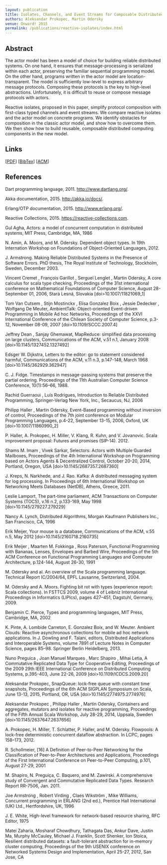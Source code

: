```yaml
---
layout: publication
title: Isolates, Channels, and Event Streams for Composable Distributed Programming
authors: Aleksandar Prokopec, Martin Odersky
venue: Onward! 2015
permalink: /publications/reactive-isolates/index.html
---
```



## Abstract

The  actor  model  has  been  a  model  of  choice  for  building
reliable  distributed  systems.  On  one  hand,  it  ensures
that message-processing is serialized within each actor, preserving
the familiar sequential programming model. On the
other hand, programs written in the actor model are location-transparent.
The model is sufficiently low-level to express arbitrary message protocols.
Composing these protocols is the
key to high-level abstractions. Unfortunately, it is difficult to
reuse or compose message protocols with actors.

Reactive  isolates,  proposed  in  this  paper,  simplify  protocol
composition with first-class typed channels and event
streams. We compare reactive isolates and the actor model
on concrete programs. We identify obstacles for composition
in the classic actor model, and show how to overcome
them. We then show how to build reusable, composable
distributed computing components in the new model.


## Links

\[[PDF](/resources/docs/reactive-isolates.pdf)\]
\[[BibTex](/resources/docs/bibtex/reactive-isolates.bib)\]
\[[ACM](http://dl.acm.org/citation.cfm?id=2814245)\]


## References

Dart programming language, 2011. http://www.dartlang.org/.
    
Akka documentation, 2015. http://akka.io/docs/.
    
Erlang/OTP documentation, 2015. http://www.erlang.org/.
    
Reactive Collections, 2015. https://reactive-collections.com.
    
Gul Agha, Actors: a model of concurrent computation in distributed systems, MIT Press, Cambridge, MA, 1986
    
N. Amin, A. Moors, and M. Odersky. Dependent object types. In 19th Internation Workshop on Foundations of Object-Oriented Languages, 2012.
    
J. Armstrong. Making Reliable Distributed Systems in the Presence of Software Errors. PhD thesis, The Royal Institute of Technology, Stockholm, Sweden, December 2003.
    
Vincent Cremet , François Garillot , Sergueï Lenglet , Martin Odersky, A core calculus for scala type checking, Proceedings of the 31st international conference on Mathematical Foundations of Computer Science, August 28-September 01, 2006, Stará Lesná, Slovakia  [doi>10.1007/11821069_1]
    
Tom Van Cutsem , Stijn Mostinckx , Elisa Gonzalez Boix , Jessie Dedecker , Wolfgang De Meuter, AmbientTalk: Object-oriented Event-driven Programming in Mobile Ad hoc Networks, Proceedings of the XXVI International Conference of the Chilean Society of Computer Science, p.3-12, November 08-09, 2007  [doi>10.1109/SCCC.2007.4]
  
Jeffrey Dean , Sanjay Ghemawat, MapReduce: simplified data processing on large clusters, Communications of the ACM, v.51 n.1, January 2008  [doi>10.1145/1327452.1327492]
  
Edsger W. Dijkstra, Letters to the editor: go to statement considered harmful, Communications of the ACM, v.11 n.3, p.147-148, March 1968  [doi>10.1145/362929.362947]
    
C. J. Fidge. Timestamps in message-passing systems that preserve the partial ordering. Proceedings of the 11th Australian Computer Science Conference, 10(1):56–66, 1988.
    
Rachid Guerraoui , Luís Rodrigues, Introduction to Reliable Distributed Programming, Springer-Verlag New York, Inc., Secaucus, NJ, 2006
    
Philipp Haller , Martin Odersky, Event-Based programming without inversion of control, Proceedings of the 7th joint conference on Modular Programming Languages, p.4-22, September 13-15, 2006, Oxford, UK  [doi>10.1007/11860990_2]
    
P. Haller, A. Prokopec, H. Miller, V. Klang, R. Kuhn, and V. Jovanovic. Scala improvement proposal: Futures and promises (SIP-14). 2012.
    
Shams M. Imam , Vivek Sarkar, Selectors: Actors with Multiple Guarded Mailboxes, Proceedings of the 4th International Workshop on Programming based on Actors Agents & Decentralized Control, October 20-20, 2014, Portland, Oregon, USA  [doi>10.1145/2687357.2687360]
    
J. Kreps, N. Narkhede, and J. Rao. Kafka: A distributed messaging system for log processing. In Proceedings of 6th International Workshop on Networking Meets Databases (NetDB), Athens, Greece, 2011.
  
Leslie Lamport, The part-time parliament, ACM Transactions on Computer Systems (TOCS), v.16 n.2, p.133-169, May 1998  [doi>10.1145/279227.279229]
    
Nancy A. Lynch, Distributed Algorithms, Morgan Kaufmann Publishers Inc., San Francisco, CA, 1996
  
Erik Meijer, Your mouse is a database, Communications of the ACM, v.55 n.5, May 2012  [doi>10.1145/2160718.2160735]
    
Erik Meijer , Maarten M. Fokkinga , Ross Paterson, Functional Programming with Bananas, Lenses, Envelopes and Barbed Wire, Proceedings of the 5th ACM Conference on Functional Programming Languages and Computer Architecture, p.124-144, August 26-30, 1991
    
M. Odersky and al. An overview of the Scala programming language. Technical Report IC/2004/64, EPFL Lausanne, Switzerland, 2004.
    
M. Odersky and A. Moors. Fighting bit rot with types (experience report: Scala collections). In FSTTCS 2009, volume 4 of Leibniz International Proceedings in Informatics (LIPIcs), pages 427–451, Dagstuhl, Germany, 2009.
    
Benjamin C. Pierce, Types and programming languages, MIT Press, Cambridge, MA, 2002
    
K. Pinte, A. Lombide Carreton, E. Gonzalez Boix, and W. Meuter. Ambient Clouds: Reactive asynchronous collections for mobile ad hoc network applications. In J. Dowling and F. Taïani, editors, Distributed Applications and Interoperable Systems, volume 7891 of Lecture Notes in Computer Science, pages 85–98. Springer Berlin Heidelberg, 2013.
    
Nuno Preguica , Joan Manuel Marques , Marc Shapiro , Mihai Letia, A Commutative Replicated Data Type for Cooperative Editing, Proceedings of the 2009 29th IEEE International Conference on Distributed Computing Systems, p.395-403, June 22-26, 2009  [doi>10.1109/ICDCS.2009.20]
  
Aleksandar Prokopec, SnapQueue: lock-free queue with constant time snapshots, Proceedings of the 6th ACM SIGPLAN Symposium on Scala, June 13-13, 2015, Portland, OR, USA  [doi>10.1145/2774975.2774976]
  
Aleksandar Prokopec , Philipp Haller , Martin Odersky, Containers and aggregates, mutators and isolates for reactive programming, Proceedings of the Fifth Annual Scala Workshop, July 28-29, 2014, Uppsala, Sweden  [doi>10.1145/2637647.2637656]
    
A. Prokopec, H. Miller, T. Schlatter, P. Haller, and M. Odersky. Flowpools: A lock-free deterministic concurrent dataflow abstraction. In LCPC, pages 158–173, 2012.
    
R. Schollmeier, [16] A Definition of Peer-to-Peer Networking for the Classification of Peer-to-Peer Architectures and Applications, Proceedings of the First International Conference on Peer-to-Peer Computing, p.101, August 27-29, 2001
    
M. Shapiro, N. Preguiça, C. Baquero, and M. Zawirski. A comprehensive study of Convergent and Commutative Replicated Data Types. Research Report RR-7506, Jan. 2011.
    
Joe Armstrong , Robert Virding , Claes Wikström , Mike Williams, Concurrent programming in ERLANG (2nd ed.), Prentice Hall International (UK) Ltd., Hertfordshire, UK, 1996
    
J. E. White, High-level framework for network-based resource sharing, RFC Editor, 1975
    
Matei Zaharia, Mosharaf Chowdhury, Tathagata Das, Ankur Dave, Justin Ma, Murphy McCauley, Michael J. Franklin, Scott Shenker, Ion Stoica, Resilient distributed datasets: a fault-tolerant abstraction for in-memory cluster computing, Proceedings of the 9th USENIX conference on Networked Systems Design and Implementation, April 25-27, 2012, San Jose, CA 
